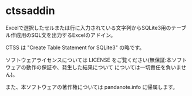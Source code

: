 # ctssaddin
Excelで選択したセルまたは行に入力されている文字列からSQLite3用のテーブル作成用のSQL文を出力するExcelのアドイン。

CTSS は "Create Table Statement for SQLite3" の略です。

ソフトウェアライセンスについては LICENSE をご覧ください(無保証:本ソフトウェアの動作の保証や、発生した結果について
については一切責任を負いません)。

また、本ソフトウェアの著作権については pandanote.info に帰属します。
